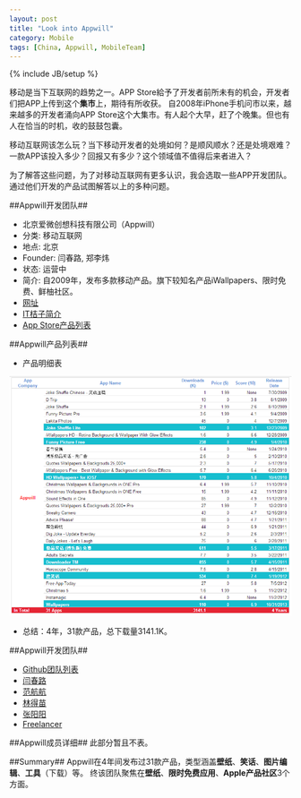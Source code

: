 ```yaml
---
layout: post
title: "Look into Appwill"
category: Mobile
tags: [China, Appwill, MobileTeam]
---
```

{% include JB/setup %}

移动是当下互联网的趋势之一。APP Store給予了开发者前所未有的机会，开发者们把APP上传到这个**集市**上，期待有所收获。
自2008年iPhone手机问市以来，越来越多的开发者涌向APP Store这个大集市。有人起个大早，赶了个晚集。但也有人在恰当的时机，收的鼓鼓包囊。

移动互联网该怎么玩？当下移动开发者的处境如何？是顺风顺水？还是处境艰难？一款APP该投入多少？回报又有多少？这个领域值不值得后来者进入？

为了解答这些问题，为了对移动互联网有更多认识，我会选取一些APP开发团队。通过他们开发的产品试图解答以上的多种问题。

##Appwill开发团队##
- 北京爱微创想科技有限公司（Appwill）
- 分类: 移动互联网
- 地点: 北京
- Founder: 闫春路, 郑李炜
- 状态: 运营中
- 简介: 自2009年，发布多款移动产品。旗下较知名产品iWallpapers、限时免费、鲜柚社区。
- [网址](http://i.apptap.com/)
- [IT桔子简介](http://itjuzi.com/company/6225)
- [App Store产品列表](http://www.appannie.com/apps/ios/publisher/demiao-lin/)

##Appwill产品列表##
- 产品明细表

![产品明细表](/assets/appwill_product_list.png)
- 总结：4年，31款产品，总下载量3141.1K。


##Appwill开发团队##
- [Github团队列表](https://github.com/appwilldev)
- [闫春路](https://github.com/springrider)
- [范航航](https://github.com/fannheyward)
- [林得苗](https://github.com/ldmiao)
- [张阳阳](https://github.com/Lockerios)
- [Freelancer](https://github.com/KDr2)

##Appwill成员详细##
此部分暂且不表。

##Summary##
Appwill在4年间发布过31款产品，类型涵盖**壁纸**、**笑话**、**图片编辑**、**工具**（下载）等。
终该团队聚焦在**壁纸**、**限时免费应用**、**Apple产品社区**3个方面。
